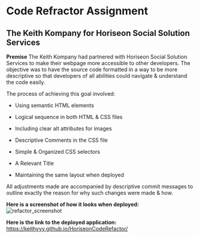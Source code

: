 # Code Refractor Assignment

## The Keith Kompany for Horiseon Social Solution Services

**Premise** The Keith Kompany had partnered with Horiseon Social Solution Services to make their webpage more accessible to other developers. The objective was to have the source code formatted in a way to be more descriptive so that developers of all abilities could navigate & understand the code easily. 

The process of achieving this goal involved:

* Using semantic HTML elements

* Logical sequence in both HTML & CSS files

* Including clear alt attributes for images

* Descriptive Comments in the CSS file

* Simple & Organized CSS selectors

* A Relevant Title

* Maintaining the same layout when deployed

All adjustments made are accompanied by descriptive commit messages to outline exactly the reason for why such changes were made & how.

**Here is a screenshot of how it looks when deployed:**
![refactor_screenshot](Refactor_Code/assets/KK-HoriSEOn-Marketing-Agency.png)


**Here is the link to the deployed application:**
https://keithyyy.github.io/HoriseonCodeRefactor/
